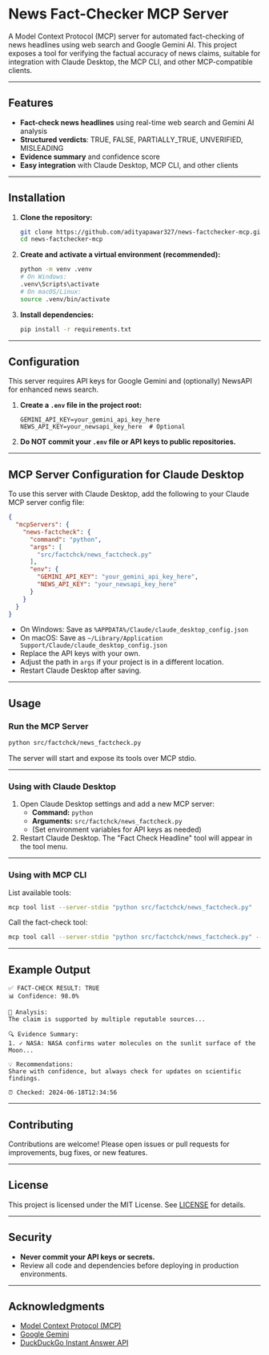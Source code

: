 # News Fact-Checker MCP Server

A Model Context Protocol (MCP) server for automated fact-checking of news headlines using web search and Google Gemini AI. This project exposes a tool for verifying the factual accuracy of news claims, suitable for integration with Claude Desktop, the MCP CLI, and other MCP-compatible clients.

---

## Features

- **Fact-check news headlines** using real-time web search and Gemini AI analysis
- **Structured verdicts**: TRUE, FALSE, PARTIALLY_TRUE, UNVERIFIED, MISLEADING
- **Evidence summary** and confidence score
- **Easy integration** with Claude Desktop, MCP CLI, and other clients

---

## Installation

1. **Clone the repository:**
   ```sh
   git clone https://github.com/adityapawar327/news-factchecker-mcp.git
   cd news-factchecker-mcp
   ```

2. **Create and activate a virtual environment (recommended):**
   ```sh
   python -m venv .venv
   # On Windows:
   .venv\Scripts\activate
   # On macOS/Linux:
   source .venv/bin/activate
   ```

3. **Install dependencies:**
   ```sh
   pip install -r requirements.txt
   ```

---

## Configuration

This server requires API keys for Google Gemini and (optionally) NewsAPI for enhanced news search.

1. **Create a `.env` file in the project root:**
   ```env
   GEMINI_API_KEY=your_gemini_api_key_here
   NEWS_API_KEY=your_newsapi_key_here  # Optional
   ```

2. **Do NOT commit your `.env` file or API keys to public repositories.**

---

## MCP Server Configuration for Claude Desktop

To use this server with Claude Desktop, add the following to your Claude MCP server config file:

```json
{
  "mcpServers": {
    "news-factcheck": {
      "command": "python",
      "args": [
        "src/factchck/news_factcheck.py"
      ],
      "env": {
        "GEMINI_API_KEY": "your_gemini_api_key_here",
        "NEWS_API_KEY": "your_newsapi_key_here"
      }
    }
  }
}
```

- On Windows: Save as `%APPDATA%/Claude/claude_desktop_config.json`
- On macOS: Save as `~/Library/Application Support/Claude/claude_desktop_config.json`
- Replace the API keys with your own.
- Adjust the path in `args` if your project is in a different location.
- Restart Claude Desktop after saving.

---

## Usage

### Run the MCP Server

```sh
python src/factchck/news_factcheck.py
```

The server will start and expose its tools over MCP stdio.

---

### Using with Claude Desktop

1. Open Claude Desktop settings and add a new MCP server:
   - **Command:** `python`
   - **Arguments:** `src/factchck/news_factcheck.py`
   - (Set environment variables for API keys as needed)
2. Restart Claude Desktop. The "Fact Check Headline" tool will appear in the tool menu.

---

### Using with MCP CLI

List available tools:
```sh
mcp tool list --server-stdio "python src/factchck/news_factcheck.py"
```

Call the fact-check tool:
```sh
mcp tool call --server-stdio "python src/factchck/news_factcheck.py" --tool fact_check_headline --args '{"headline": "NASA finds water on the Moon"}'
```

---

## Example Output

```
✅ FACT-CHECK RESULT: TRUE
📊 Confidence: 98.0%

📝 Analysis:
The claim is supported by multiple reputable sources...

🔍 Evidence Summary:
1. ✓ NASA: NASA confirms water molecules on the sunlit surface of the Moon...

💡 Recommendations:
Share with confidence, but always check for updates on scientific findings.

⏰ Checked: 2024-06-18T12:34:56
```

---

## Contributing

Contributions are welcome! Please open issues or pull requests for improvements, bug fixes, or new features.

---

## License

This project is licensed under the MIT License. See [LICENSE](LICENSE) for details.

---

## Security

- **Never commit your API keys or secrets.**
- Review all code and dependencies before deploying in production environments.

---

## Acknowledgments

- [Model Context Protocol (MCP)](https://github.com/modelcontext/mcp)
- [Google Gemini](https://ai.google.dev/gemini-api/docs)
- [DuckDuckGo Instant Answer API](https://duckduckgo.com/api)